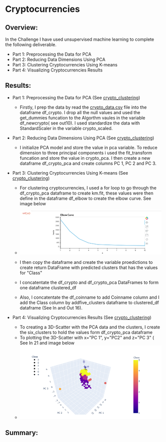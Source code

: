 # Cryptocurrencies
## Overview:
In the Challenge I have used unsupervised machine learning to complete the following deliverable.
-	Part 1: Preprocessing the Data for PCA
-	Part 2: Reducing Data Dimensions Using PCA
-	Part 3: Clustering Cryptocurrencies Using K-means
-	Part 4: Visualizing Cryptocurrencies Results

## Results:
-	Part 1: Preprocessing the Data for PCA (See [crypto_clustering](https://github.com/JaredTMurray/Cryptocurrencies/blob/main/crypto_clustering.ipynb))
      - Firstly, I prep the data by read the [crypto_data.csv](https://github.com/JaredTMurray/Cryptocurrencies/blob/main/crypto_data.csv) file into the dataframe df_crypto. I drop all the null values and used the get_dummies funcation to the Algorthm vaules in the variable df_newcrypto( see out10). I used standardize the data with StandardScaler in the variable crypto_scaled.

-	Part 2: Reducing Data Dimensions Using PCA (See [crypto_clustering](https://github.com/JaredTMurray/Cryptocurrencies/blob/main/crypto_clustering.ipynb))
      - I initialize PCA model and store the value in pca variable. To reduce dimension to three principal components i used the fit_transform funcation and store the value in crypto_pca. I then create a new dataframe df_crypto_pca and create columns PC 1, PC 2 and PC 3.
-	Part 3: Clustering Cryptocurrencies Using K-means (See [crypto_clustering](https://github.com/JaredTMurray/Cryptocurrencies/blob/main/crypto_clustering.ipynb))
      - For clustering cryptocurrencies, I used a for loop to go through the df_crypto_pca dataframe to create km.fit, these values were then  define in the dataframe df_elbow to create the elbow curve. See image below
      
      - ![](https://github.com/JaredTMurray/Cryptocurrencies/blob/main/Elbow.png)
      - I then copy the dataframe and create the variable proedictions to create return DataFrame with predicted clusters that has the values for "Class"
      - I concatentate the df_crypto and df_crypto_pca DataFrames to form one dataframe clustered_df
      - Also, I concatentate the df_coinname to add Coinname column and I add the Class column  by addfive_clusters dataframe to clustered_df dataframe (See In and Out 16).

-	Part 4: Visualizing Cryptocurrencies Results (See [crypto_clustering](https://github.com/JaredTMurray/Cryptocurrencies/blob/main/crypto_clustering.ipynb))
      - To creating a 3D-Scatter with the PCA data and the clusters, I create the six_clusters to hold the values form df_crypto_pca dataframe
      - To plotting the 3D-Scatter with x="PC 1", y="PC2" and z="PC 3" ( See In 21 and image below
      - ![](https://github.com/JaredTMurray/Cryptocurrencies/blob/main/3D_Scater_plot.png)

## Summary:
